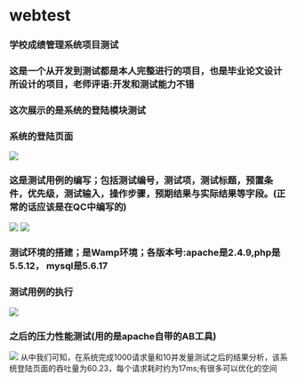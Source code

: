 # webtest
### 学校成绩管理系统项目测试
### 这是一个从开发到测试都是本人完整进行的项目，也是毕业论文设计所设计的项目，老师评语:开发和测试能力不错
### 这次展示的是系统的登陆模块测试
### 系统的登陆页面
![](http://or30iz1wj.bkt.clouddn.com/%E7%99%BB%E9%99%86%E9%A6%96%E9%A1%B5OK.jpg)
### 这是测试用例的编写；包括测试编号，测试项，测试标题，预置条件，优先级，测试输入，操作步骤，预期结果与实际结果等字段。(正常的话应该是在QC中编写的)
![](http://or30iz1wj.bkt.clouddn.com/%E6%B5%8B%E8%AF%951OK.jpg)
![](http://or30iz1wj.bkt.clouddn.com/%E6%B5%8B%E8%AF%952OKOK.jpg)
### 测试环境的搭建；是Wamp环境；各版本号:apache是2.4.9,php是5.5.12， mysql是5.6.17
### 测试用例的执行
![](http://or30iz1wj.bkt.clouddn.com/%E6%B5%8B%E8%AF%95%E7%94%A8%E4%BE%8B%E7%9A%84%E6%89%A7%E8%A1%8COK.jpg)
### 之后的压力性能测试(用的是apache自带的AB工具)
![](http://or30iz1wj.bkt.clouddn.com/%E5%8E%8B%E5%8A%9B%E6%B5%8B%E8%AF%95%E4%B8%8E%E6%80%A7%E8%83%BD%E6%B5%8B%E8%AF%95OK.jpg)
从中我们可知，在系统完成1000请求量和10并发量测试之后的结果分析，该系统登陆页面的吞吐量为60.23，每个请求耗时约为17ms;有很多可以优化的空间
